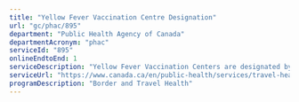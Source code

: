 ```yaml
---
title: "Yellow Fever Vaccination Centre Designation"
url: "gc/phac/895"
department: "Public Health Agency of Canada"
departmentAcronym: "phac"
serviceId: "895"
onlineEndtoEnd: 1
serviceDescription: "Yellow Fever Vaccination Centers are designated by the Public Health Agency of Canada, on behalf of Canada, in order to meet the requirements of the International Health Regulations.  A certificate is issued to health professionals authorizing them to provide the yellow fever vaccination."
serviceUrl: "https://www.canada.ca/en/public-health/services/travel-health/yellow-fever.html"
programDescription: "Border and Travel Health"
---
```

